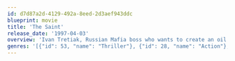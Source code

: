 ```yaml
---
id: d7d87a2d-4129-492a-8eed-2d3aef943ddc
blueprint: movie
title: 'The Saint'
release_date: '1997-04-03'
overview: 'Ivan Tretiak, Russian Mafia boss who wants to create an oil crisis in Moscow and seize power as a result sends Simon Templar, great international criminal, to England to get a secret formula for cold fusion from U.S. scientist Emma Russell. Templar falls in love with Emma and they try to outwit Tretiak and his guerrillas, hiding from them in Moscow'
genres: '[{"id": 53, "name": "Thriller"}, {"id": 28, "name": "Action"}, {"id": 10749, "name": "Romance"}, {"id": 878, "name": "Science Fiction"}, {"id": 12, "name": "Adventure"}]'
---
```

